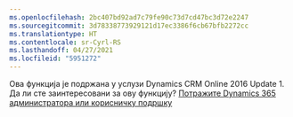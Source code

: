 ```yaml
---
ms.openlocfilehash: 2bc407bd92ad7c79fe90c73d7cd47bc3d72e2247
ms.sourcegitcommit: 3d78338773929121d17ec3386f6cb67bfb2272cc
ms.translationtype: HT
ms.contentlocale: sr-Cyrl-RS
ms.lasthandoff: 04/27/2021
ms.locfileid: "5951272"
---
```

Ова функција је подржана у услузи Dynamics CRM Online 2016 Update 1. Да ли сте заинтересовани за ову функцију? [Потражите Dynamics 365 администратора или корисничку подршку](/dynamics365/customerengagement/on-premises/basics/find-administrator-support)